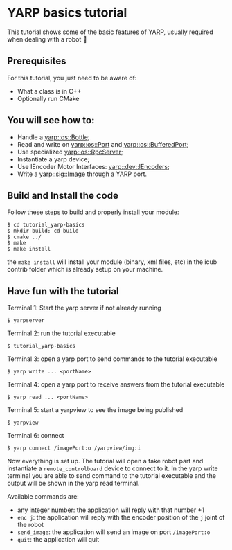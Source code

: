 # YARP basics tutorial

This tutorial shows some of the basic features of YARP, usually required when dealing with a robot :robot:

## Prerequisites

For this tutorial, you just need to be aware of:
- What a class is in C++
- Optionally run CMake

## You will see how to:
- Handle a [yarp::os::Bottle](http://www.yarp.it/classyarp_1_1os_1_1Bottle.html);
- Read and write on [yarp::os::Port](http://www.yarp.it/classyarp_1_1os_1_1Port.html) and [yarp::os::BufferedPort](http://www.yarp.it/classyarp_1_1os_1_1BufferedPort.html);
- Use specialized [yarp::os::RpcServer](http://www.yarp.it/classyarp_1_1os_1_1RpcServer.html);
- Instantiate a yarp device;
- Use IEncoder Motor Interfaces: [yarp::dev::IEncoders](http://www.yarp.it/classyarp_1_1dev_1_1IEncoders.html);
- Write a [yarp::sig::Image](http://www.yarp.it/classyarp_1_1sig_1_1Image.html) through a YARP port.

## Build and Install the code
Follow these steps to build and properly install your module:
```
$ cd tutorial_yarp-basics
$ mkdir build; cd build
$ cmake ../
$ make
$ make install
```
the `make install` will install your module (binary, xml files, etc) in the icub contrib folder which is already setup on your machine.

## Have fun with the tutorial

Terminal 1: Start the yarp server if not already running
```
$ yarpserver
```

Terminal 2: run the tutorial executable
```
$ tutorial_yarp-basics
```

Terminal 3: open a yarp port to send commands to the tutorial executable
```
$ yarp write ... <portName>
```

Terminal 4: open a yarp port to receive answers from the tutorial executable
```
$ yarp read ... <portName>
```

Terminal 5: start a yarpview to see the image being published
```
$ yarpview
```

Terminal 6: connect
```
$ yarp connect /imagePort:o /yarpview/img:i
```

Now everything is set up. The tutorial will open a fake robot part and instantiate a `remote_controlboard` device to connect to it.
In the yarp write terminal you are able to send command to the tutorial executable and the output will be shown in the yarp read terminal.

Available commands are:
- any integer number: the application will reply with that number +1
- `enc j`: the application will reply with the encoder position of the `j` joint of the robot
- `send_image`: the application will send an image on port `/imagePort:o`
- `quit`: the application will quit
